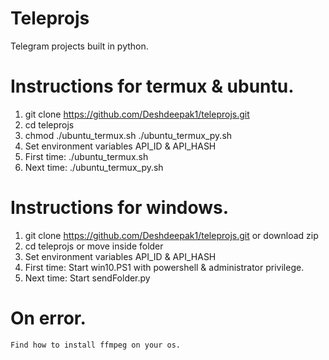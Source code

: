 # Teleprojs
Telegram projects built in python.

# Instructions for termux & ubuntu.
 1. git clone https://github.com/Deshdeepak1/teleprojs.git
 2. cd teleprojs
 3. chmod  ./ubuntu_termux.sh ./ubuntu_termux_py.sh
 4. Set environment variables API_ID & API_HASH
 5. First time: ./ubuntu_termux.sh 
 6. Next time: ./ubuntu_termux_py.sh 


# Instructions for windows.
 1. git clone https://github.com/Deshdeepak1/teleprojs.git or download zip
 2. cd teleprojs or move inside folder
 3. Set environment variables API_ID & API_HASH
 4. First time: Start win10.PS1 with powershell & administrator privilege.
 5. Next time: Start sendFolder.py

# On error.
	Find how to install ffmpeg on your os.
